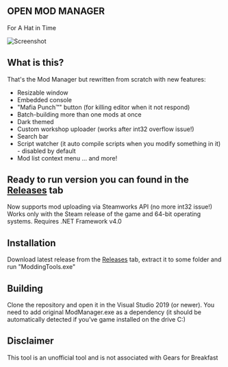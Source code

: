## OPEN MOD MANAGER
For A Hat in Time

![Screenshot](https://hat.ovh/omm.png)

What is this?
---
That's the Mod Manager but rewritten from scratch with new features:

 - Resizable window
 - Embedded console
 - "Mafia Punch:tm:" button (for killing editor when it not respond)
 - Batch-building more than one mods at once
 - Dark themed
 - Custom workshop uploader (works after int32 overflow issue!)
 - Search bar
 - Script watcher (it auto compile scripts when you modify something in it) - disabled by default
 - Mod list context menu
 ... and more!

Ready to run version you can found in the [Releases](https://github.com/mcu8/OpenModManager/releases/latest) tab
---
Now supports mod uploading via Steamworks API (no more int32 issue!)
Works only with the Steam release of the game and 64-bit operating systems.
Requires .NET Framework v4.0

Installation
---
Download latest release from the [Releases](https://github.com/mcu8/OpenModManager/releases/latest) tab, extract it to some folder and run "ModdingTools.exe"

Building
---
Clone the repository and open it in the Visual Studio 2019 (or newer). You need to add original ModManager.exe as a dependency (it should be automatically detected if you’ve game installed on the drive C:)

Disclaimer
---
This tool is an unofficial tool and is not associated with Gears for Breakfast
